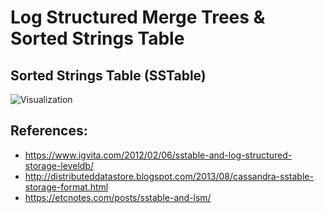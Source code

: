 # Log Structured Merge Trees & Sorted Strings Table

## Sorted Strings Table (SSTable)

![Visualization](https://etcnotes.com/posts/sstable-and-lsm/sparse-index.png "SSTable format")

## References:
- https://www.igvita.com/2012/02/06/sstable-and-log-structured-storage-leveldb/
- http://distributeddatastore.blogspot.com/2013/08/cassandra-sstable-storage-format.html
- https://etcnotes.com/posts/sstable-and-lsm/